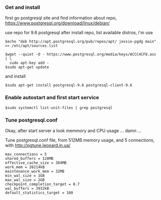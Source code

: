 ### Get and install 
first go postgresql site and find information about repo, https://www.postgresql.org/download/linux/debian/

use repo for 9.6 postgresql
after install repo,
list available distros, i'm  use 
```
$echo "deb http://apt.postgresql.org/pub/repos/apt/ jessie-pgdg main" >> /etc/apt/sources.list

$wget --quiet -O - https://www.postgresql.org/media/keys/ACCC4CF8.asc | \
  sudo apt-key add -
$sudo apt-get update
```
and install 
```
$sudo apt-get install postgresql-9.6 postgresql-client-9.6
```

### Enable autostart and first start service
```
$sudo systemctl list-unit-files | grep postgresql
```
### Tune postgresql.conf
Okay, after start server a look memmory and CPU usage ... damn ...

Tune postgresql.conf file, from 512MB memory usage, and 5 connections, with http://pgtune.leopard.in.ua/
```
max_connections = 5
shared_buffers = 128MB
effective_cache_size = 384MB
work_mem = 26214kB
maintenance_work_mem = 32MB
min_wal_size = 1GB
max_wal_size = 2GB
checkpoint_completion_target = 0.7
wal_buffers = 3932kB
default_statistics_target = 100
```
